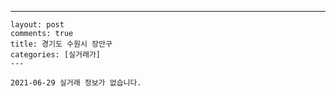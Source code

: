 ---
    layout: post
    comments: true
    title: 경기도 수원시 장안구
    categories: [실거래가]
    ---

    2021-06-29 실거래 정보가 없습니다.

    
